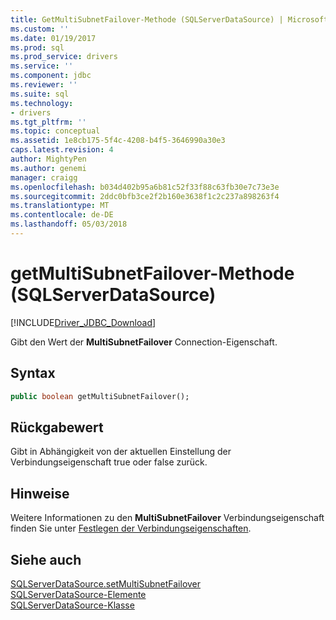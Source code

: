 ```yaml
---
title: GetMultiSubnetFailover-Methode (SQLServerDataSource) | Microsoft Docs
ms.custom: ''
ms.date: 01/19/2017
ms.prod: sql
ms.prod_service: drivers
ms.service: ''
ms.component: jdbc
ms.reviewer: ''
ms.suite: sql
ms.technology:
- drivers
ms.tgt_pltfrm: ''
ms.topic: conceptual
ms.assetid: 1e8cb175-5f4c-4208-b4f5-3646990a30e3
caps.latest.revision: 4
author: MightyPen
ms.author: genemi
manager: craigg
ms.openlocfilehash: b034d402b95a6b81c52f33f88c63fb30e7c73e3e
ms.sourcegitcommit: 2ddc0bfb3ce2f2b160e3638f1c2c237a898263f4
ms.translationtype: MT
ms.contentlocale: de-DE
ms.lasthandoff: 05/03/2018
---
```

# <a name="getmultisubnetfailover-method-sqlserverdatasource"></a>getMultiSubnetFailover-Methode (SQLServerDataSource)
[!INCLUDE[Driver_JDBC_Download](../../../includes/driver_jdbc_download.md)]

  Gibt den Wert der **MultiSubnetFailover** Connection-Eigenschaft.  
  
## <a name="syntax"></a>Syntax  
  
```vb  
public boolean getMultiSubnetFailover();  
```  
  
## <a name="return-value"></a>Rückgabewert  
 Gibt in Abhängigkeit von der aktuellen Einstellung der Verbindungseigenschaft true oder false zurück.  
  
## <a name="remarks"></a>Hinweise  
 Weitere Informationen zu den **MultiSubnetFailover** Verbindungseigenschaft finden Sie unter [Festlegen der Verbindungseigenschaften](../../../connect/jdbc/setting-the-connection-properties.md).  
  
## <a name="see-also"></a>Siehe auch  
 [SQLServerDataSource.setMultiSubnetFailover](../../../connect/jdbc/reference/setmultisubnetfailover-method-sqlserverdatasource.md)   
 [SQLServerDataSource-Elemente](../../../connect/jdbc/reference/sqlserverdatasource-members.md)   
 [SQLServerDataSource-Klasse](../../../connect/jdbc/reference/sqlserverdatasource-class.md)  
  
  
